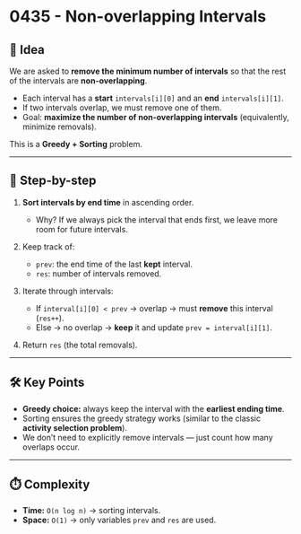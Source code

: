 # 0435 - Non-overlapping Intervals

## 🧠 Idea

We are asked to **remove the minimum number of intervals** so that the rest of the intervals are **non-overlapping**.  

- Each interval has a **start** `intervals[i][0]` and an **end** `intervals[i][1]`.  
- If two intervals overlap, we must remove one of them.  
- Goal: **maximize the number of non-overlapping intervals** (equivalently, minimize removals).  

This is a **Greedy + Sorting** problem.

---

## 🔁 Step-by-step

1. **Sort intervals by end time** in ascending order.  
   - Why? If we always pick the interval that ends first, we leave more room for future intervals.  

2. Keep track of:  
   - `prev`: the end time of the last **kept** interval.  
   - `res`: number of intervals removed.  

3. Iterate through intervals:  
   - If `interval[i][0] < prev` → overlap → must **remove** this interval (`res++`).  
   - Else → no overlap → **keep** it and update `prev = interval[i][1]`.  

4. Return `res` (the total removals).

---

## 🛠️ Key Points

- **Greedy choice:** always keep the interval with the **earliest ending time**.  
- Sorting ensures the greedy strategy works (similar to the classic **activity selection problem**).  
- We don’t need to explicitly remove intervals — just count how many overlaps occur.

---

## ⏱️ Complexity

- **Time:** `O(n log n)` → sorting intervals.  
- **Space:** `O(1)` → only variables `prev` and `res` are used.  
